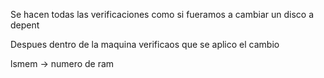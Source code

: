 Se hacen todas las verificaciones como si fueramos a cambiar un disco a depent

Despues dentro de la maquina verificaos que se aplico el cambio

lsmem -> numero de ram